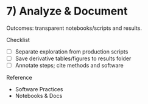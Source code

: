 # 7) Analyze & Document

Outcomes: transparent notebooks/scripts and results.

Checklist
- [ ] Separate exploration from production scripts
- [ ] Save derivative tables/figures to results folder
- [ ] Annotate steps; cite methods and software

Reference
- Software Practices
- Notebooks & Docs
